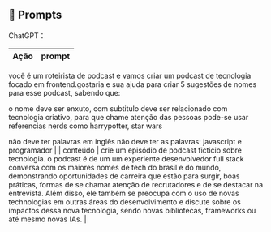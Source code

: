 ## 🧠 Prompts


ChatGPT：

|   Ação   | prompt                                                                                                                                                                                                                                                                         |
| :------: | ------------------------------------------------------------------------------------------------------------------------------------------------------------------------------------------------------------------------------------------------------------------------------ |
você é um roteirista de podcast e vamos criar um podcast de tecnologia focado em frontend.gostaria e sua ajuda para criar 5 sugestões de nomes para esse podcast, sabendo que: 

o nome deve ser enxuto, com subtitulo
deve ser relacionado com tecnologia
criativo, para que chame atenção das pessoas
pode-se usar referencias nerds como harrypotter, star wars

não deve ter palavras em inglês
não deve ter as palavras: javascript e programador
                                                       |
| conteúdo | crie um episódio de podcast ficticio sobre tecnologia. o podcast é de um um experiente desenvolvedor full stack conversa com os maiores nomes de tech do brasil e do mundo, demonstrando oportunidades de carreira que estão para surgir, boas práticas, formas de se chamar atenção de recrutadores e de se destacar na entrevista. Além disso, ele também se preocupa com o uso de novas technologias em outras áreas do desenvolvimento e discute sobre os impactos dessa nova tecnologia, sendo novas bibliotecas, frameworks ou até mesmo novas IAs. |

